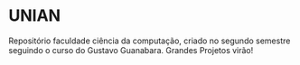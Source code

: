 # UNIAN
 Repositório faculdade ciência da computação, criado no segundo semestre seguindo o curso do Gustavo Guanabara.
 Grandes Projetos virão!

